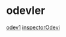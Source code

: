 # odevler
<a href="https://beyzakoser.github.io/ileriProgramlama/Array%20Demo.html">odev1</a>
<a href="https://beyzakoser.github.io/ileriProgramlama/inspector.html">inspectorOdevi</a>
